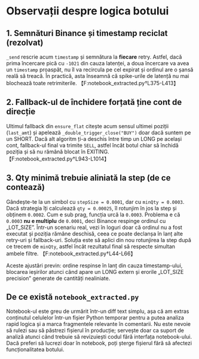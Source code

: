 # Observații despre logica botului

## 1. Semnături Binance și timestamp reciclat (rezolvat)
`_send` rescrie acum `timestamp` și semnătura la **fiecare** retry. Astfel, dacă prima încercare pică cu `-1021` din cauza latenței, a doua încercare va avea un `timestamp` proaspăt, nu îl va recircula pe cel expirat și ordinul are o șansă reală să treacă. În practică, asta înseamnă că spike-urile de latență nu mai blochează toate retrimiterile. 【F:notebook_extracted.py†L375-L413】

## 2. Fallback-ul de închidere forțată ține cont de direcție
Ultimul fallback din `ensure_flat` citește acum sensul ultimei poziții (`last_amt`) și apelează `_double_trigger_close("BUY")` doar dacă suntem pe un SHORT. Dacă alt algoritm ți-a deschis între timp un LONG pe același cont, fallback-ul final va trimite `SELL`, astfel încât botul chiar să închidă poziția și să nu rămână blocat în EXITING. 【F:notebook_extracted.py†L943-L1014】

## 3. Qty minimă trebuie aliniată la step (de ce contează)
Gândește-te la un simbol cu `stepSize = 0.0001`, dar cu `minQty = 0.0003`. Dacă strategia îți calculează `qty = 0.00025`, îl rotunjim în jos la step și obținem `0.0002`. Cum e sub prag, funcția urcă la `0.0003`. Problema e că `0.0003` **nu e multiplu** de `0.0001`, deci Binance respinge ordinul cu „LOT_SIZE”. Într-un scenariu real, vezi în loguri doar că ordinul nu a fost executat și poziția rămâne deschisă, ceea ce poate declanșa în lanț alte retry-uri și fallback-uri. Soluția este să aplici din nou rotunjirea la step după ce trecem de `minQty`, astfel încât rezultatul final să respecte simultan ambele filtre. 【F:notebook_extracted.py†L44-L66】

Aceste ajustări previn: ordine respinse în lanț din cauza timestamp-ului, blocarea ieșirilor atunci când apare un LONG extern și erorile „LOT_SIZE precision” generate de cantități nealiniate.

## De ce există `notebook_extracted.py`
Notebook-ul este greu de urmărit într-un diff text simplu, așa că am extras conținutul celulelor într-un fișier Python temporar pentru a putea analiza rapid logica și a marca fragmentele relevante în comentarii. Nu este nevoie să rulezi sau să păstrezi fișierul în producție; servește doar ca suport de analiză atunci când trebuie să revizuiești codul fără interfața notebook-ului. Dacă preferi să lucrezi doar în notebook, poți șterge fișierul fără să afectezi funcționalitatea botului.
